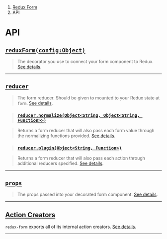 <ol class="breadcrumb">
  <li><a href="#/">Redux Form</a></li>
  <li class="active">API</li>
</ol>

# API

## [`reduxForm(config:Object)`](#/api/reduxForm)

> The decorator you use to connect your form component to Redux.
[See details](#/api/reduxForm).

---
  
## [`reducer`](#/api/reducer)

> The form reducer. Should be given to mounted to your Redux state at `form`.
[See details](#/api/reducer).

> ### [`reducer.normalize(Object<String, Object<String, Function>>)`](#/api/reducer/normalize)

> Returns a form reducer that will also pass each form value through the normalizing functions provided.
[See details](#/api/reducer/normalize).

> ### [`reducer.plugin(Object<String, Function>)`](#/api/reducer/plugin)

> Returns a form reducer that will also pass each action through additional reducers specified.
[See details](#/api/reducer/plugin).

---
  
## [`props`](#/api/props)

> The props passed into your decorated form component.
[See details](#/api/props).

---
  
## [Action Creators](#/api/action-creators)

`redux-form` exports all of its internal action creators.
[See details](#/api/action-creators).

---
